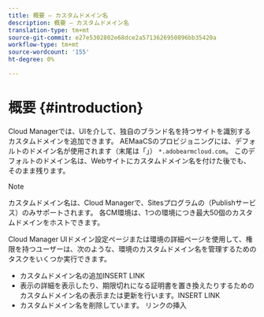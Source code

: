 ```yaml
---
title: 概要 — カスタムドメイン名
description: 概要 — カスタムドメイン名
translation-type: tm+mt
source-git-commit: e27e5302802e68dce2a5713626950896bb35420a
workflow-type: tm+mt
source-wordcount: '155'
ht-degree: 0%

---
```



# 概要 {#introduction}

Cloud Managerでは、UIを介して、独自のブランド名を持つサイトを識別するカスタムドメインを追加できます。 AEMaaCSのプロビジョニングには、デフォルトのドメイン名が使用されます（末尾は「」） `*.adobearmcloud.com`。 このデフォルトのドメイン名は、Webサイトにカスタムドメイン名を付けた後でも、そのまま残ります。

>[!NOTE]
>カスタムドメイン名は、Cloud Managerで、Sitesプログラムの（Publishサービス）のみサポートされます。 各CM環境は、1つの環境につき最大50個のカスタムドメインをホストできます。

Cloud Manager UIドメイン設定ページまたは環境の詳細ページを使用して、権限を持つユーザーは、次のような、環境のカスタムドメイン名を管理するためのタスクをいくつか実行できます。

* カスタムドメイン名の追加INSERT LINK
* 表示の詳細を表示したり、期限切れになる証明書を置き換えたりするためのカスタムドメイン名の表示または更新を行います。INSERT LINK
* カスタムドメイン名を削除しています。 リンクの挿入